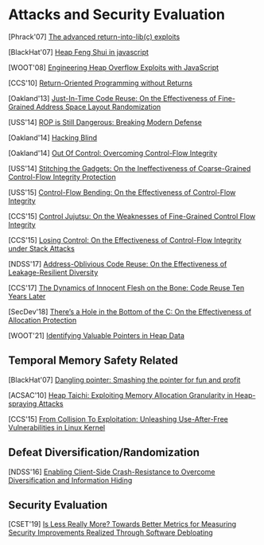 # Attacks and Security Evaluation

[Phrack'07] [The advanced return-into-lib(c)
exploits](http://hamsa.cs.northwestern.edu/media/readings/advanced_libc.pdf)

[BlackHat'07] [Heap Feng Shui in
javascript](https://www.blackhat.com/presentations/bh-usa-07/Sotirov/Whitepaper/bh-usa-07-sotirov-WP.pdf)

[WOOT'08] [Engineering Heap Overflow Exploits with
JavaScript](https://www.usenix.org/legacy/events/woot08/tech/full_papers/daniel/daniel.pdf)

[CCS'10] [Return-Oriented Programming without
Returns](https://hovav.net/ucsd/dist/noret-ccs.pdf)

[Oakland'13] [Just-In-Time Code Reuse: On the Effectiveness of Fine-Grained
Address Space Layout
Randomization](https://cs.unc.edu/~fabian/papers/oakland2013.pdf)

[USS'14] [ROP is Still Dangerous: Breaking Modern
Defense](https://www.usenix.org/system/files/conference/usenixsecurity14/sec14-paper-carlini.pdf)

[Oakland'14] [Hacking Blind](http://www.scs.stanford.edu/brop/bittau-brop.pdf)

[Oakland'14] [Out Of Control: Overcoming Control-Flow
Integrity](http://www.portokalidis.net/files/outofcontrol_oakland14.pdf)

[USS'14] [Stitching the Gadgets: On the Ineffectiveness of Coarse-Grained
Control-Flow Integrity
Protection](https://www.usenix.org/system/files/conference/usenixsecurity14/sec14-paper-davi.pdf)

[USS'15] [Control-Flow Bending: On the Effectiveness of Control-Flow
Integrity](http://nebelwelt.net/publications/files/15SEC.pdf)

[CCS'15] [Control Jujutsu: On the Weaknesses of Fine-Grained Control Flow
Integrity](https://people.csail.mit.edu/fanl/papers/jujutsu-ccs15.pdf)

[CCS'15] [Losing Control: On the Effectiveness of Control-Flow Integrity under Stack
Attacks](https://www.ics.uci.edu/~perl/ccs15_stackdefiler.pdf)

[NDSS'17] [Address-Oblivious Code Reuse: On the Effectiveness of
Leakage-Resilient Diversity](https://www.ics.uci.edu/~perl/ndss17_aocr.pdf)

[CCS'17] [The Dynamics of Innocent Flesh on the Bone: Code Reuse Ten Years
Later](http://vvdveen.com/publications/newton.pdf)

[SecDev'18] [There’s a Hole in the Bottom of the C: On the Effectiveness
of Allocation Protection](http://web.mit.edu/ha22286/www/papers/SecDev18.pdf)

[WOOT'21] [Identifying Valuable Pointers in Heap
Data](https://mickens.seas.harvard.edu/files/mickens/files/memory_cartography.pdf)


## Temporal Memory Safety Related
[BlackHat'07] [Dangling pointer: Smashing the pointer for fun and
profit](https://www.blackhat.com/presentations/bh-usa-07/Afek/Whitepaper/bh-usa-07-afek-WP.pdf)

[ACSAC'10] [Heap Taichi: Exploiting Memory Allocation Granularity in
Heap-spraying Attacks](https://dl.acm.org/doi/10.1145/1920261.1920310)

[CCS'15] [From Collision To Exploitation: Unleashing Use-After-Free
Vulnerabilities in Linux Kernel](https://dl.acm.org/citation.cfm?id=2813637)


## Defeat Diversification/Randomization
[NDSS'16] [Enabling Client-Side Crash-Resistance to Overcome Diversification
and Information
Hiding](https://www.ndss-symposium.org/wp-content/uploads/2017/09/enabling-client-side-crash-resistance-overcome-diversification-information-hiding.pdf)


## Security Evaluation
[CSET'19] [Is Less Really More? Towards Better Metrics for Measuring Security
Improvements Realized Through Software
Debloating](https://www.usenix.org/system/files/cset19-paper_brown.pdf)

